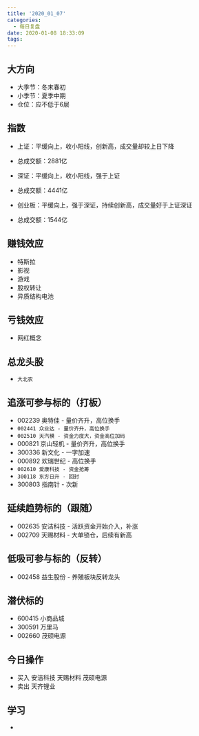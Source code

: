 ```yaml
---
title: '2020_01_07'
categories:
  - 每日复盘
date: 2020-01-08 18:33:09
tags:
---
```

## 大方向
* 大季节：冬末春初
* 小季节：夏季中期
* 仓位：应不低于6层

## 指数
* 上证：平缓向上，收小阳线，创新高，成交量却较上日下降
* 总成交额：2881亿

* 深证：平缓向上，收小阳线，强于上证
* 总成交额：4441亿

* 创业板：平缓向上，强于深证，持续创新高，成交量好于上证深证
* 总成交额：1544亿

## 赚钱效应
* 特斯拉
* 影视
* 游戏
* 股权转让
* 异质结构电池

## 亏钱效应
* 网红概念

## 总龙头股
* `大北农`

## 追涨可参与标的（打板）
* 002239 奥特佳 - 量价齐升，高位换手
* `002441 众业达 - 量价齐升，高位换手`
* `002510 天汽模 - 资金力度大，资金高位加码`
* 000821 京山轻机 - 量价齐升，高位换手
* 300336 新文化 - 一字加速
* 000892 欢瑞世纪 - 高位换手
* `002610 爱康科技 - 资金抢筹`
* `300118 东方日升 - 回封`
* 300803 指南针 - 次新

## 延续趋势标的（跟随）
* 002635 安洁科技 - 活跃资金开始介入，补涨
* 002709 天赐材料 - 大单锁仓，后续有新高

## 低吸可参与标的（反转）
* 002458 益生股份 - 养殖板块反转龙头

## 潜伏标的
* 600415 小商品城
* 300591 万里马
* 002660 茂硕电源

## 今日操作
* 买入 安洁科技 天赐材料 茂硕电源
* 卖出 天齐锂业

## 学习
* 